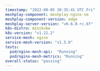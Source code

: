 ```yaml
---
timestamp: "2022-08-05 20:35:41 UTC Fri"
meshplay-component: meshplay-nginx-sm
meshplay-component-version: edge
meshplay-server-version: "v0.6.0-rc.6f"
k8s-distro: minikube
k8s-version: "v1.22.2"
service-mesh: nginx
service-mesh-version: "v1.5.0"
tests:
  pod/nginx-mesh-api:  "Running"
  pod/nginx-mesh-metrics: "Running"
overall-status: "passing"
---
```

